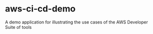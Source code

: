 # aws-ci-cd-demo
A demo application for illustrating the use cases of the AWS Developer Suite of tools
